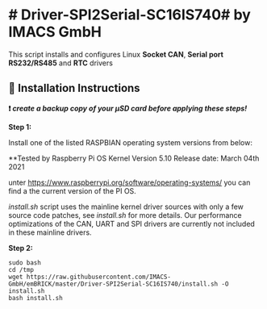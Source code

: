 # # Driver-SPI2Serial-SC16IS740# by IMACS GmbH

This script installs and configures Linux **Socket CAN**, **Serial port RS232/RS485** and **RTC** drivers

## :large_orange_diamond: Installation Instructions

**:heavy_exclamation_mark: _create a backup copy of your µSD card before applying these steps!_**

**Step 1:**

Install one of the listed RASPBIAN operating system versions from below: 

**Tested by Raspberry Pi OS Kernel Version 5.10  Release date: March 04th 2021

unter https://www.raspberrypi.org/software/operating-systems/ you can find a the current version of the PI OS.

   _install.sh_ script uses the mainline kernel driver sources with only a few source code patches, see _install.sh_ for more details. Our performance optimizations of the CAN, UART and SPI drivers are currently not included in these mainline drivers.   


**Step 2:**

```
sudo bash
cd /tmp
wget https://raw.githubusercontent.com/IMACS-GmbH/emBRICK/master/Driver-SPI2Serial-SC16IS740/install.sh -O install.sh
bash install.sh
```
<br />
<br />
<br />




